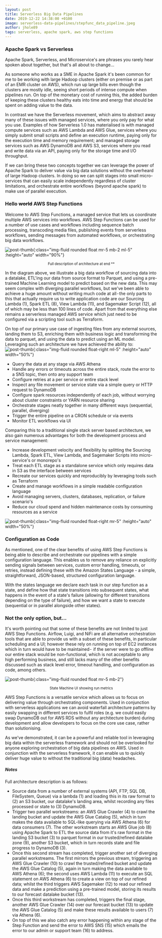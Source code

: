 ```yaml
---
layout: post
title: Serverless Big Data Pipelines
date: 2019-12-22 14:38:00 +0100
image: serverless-data-pipelines/stepfunc_data_pipeline.jpeg
author: jhole89
tags: serverless, apache spark, aws step functions
---
```


### Apache Spark vs Serverless

Apache Spark, Serverless, and Microservice's are phrases you rarely hear spoken about together, but that's all about to
change...

As someone who works as a SME in Apache Spark it's been common for me to be working with large Hadoop clusters
(either on premise or as part of an EMR cluster on AWS), which run up large bills even though the clusters are mostly
idle, seeing short periods of intense compute when pipelines run. On top of the monetary cost of running this, the added
burden of keeping these clusters healthy eats into time and energy that should be spent on adding value to the data.

In contrast we have the Serverless movement, which aims to abstract away many of these issues with managed services,
where you only pay for what you use. Examples of how Serverless 1.0 has materialised is with managed compute services
such as AWS Lambda and AWS Glue, services where you simply submit small scripts and define an execution runtime, paying
only for the execution time and memory requirement; and managed storage services such as AWS DynamoDB and AWS S3,
services where you read and write data via an API, paying only for the storage time and I/O throughput.

If we can bring these two concepts together we can leverage the power of Apache Spark to deliver value via big data
solutions without the overheard of large Hadoop clusters. In doing so we can split stages into small micro-services
that can easily scale independently regardless of cluster limitations, and orchestrate entire workflows (beyond apache
spark) to make use of parallel execution.

### Hello ~~world~~ AWS Step Functions

Welcome to AWS Step Functions, a managed service that lets us coordinate multiple AWS services into workflows.
AWS Step Functions can be used for a number of use cases and workflows including sequence batch processing, transcoding
media files, publishing events from serverless workflows, sending messages from automated workflows, or orchestrating
big data workflows.

![post-thumb]({{site.baseurl}}/assets/images/blog/serverless-data-pipelines/stepfunc_data_pipeline_numbered.jpeg){:class="img-fluid rounded float mr-5 mb-2 ml-5" :height="auto" width="90%"}

<center><sup>Full description of architecture at end **</sup></center>

In the diagram above, we illustrate a big data workflow of sourcing data into a datalake, ETL'ing our data from source
format to Parquet, and using a pre-trained Machine Learning model to predict based on the new data. This may seem
complex with diverging parallel workflows, but we've been able to achieve a huge amount without writing
much code at all - the only parts to this that actually require us to write application code are our Sourcing Lambda
(1), Spark ETL (8), View Lambda (11), and Sagemaker Script (12), all of which may be less than 100 lines of code. Apart
from that everything else remains a serverless managed AWS service which just need to be configured via a scripting
tool such as Terraform.

On top of our primary use case of ingesting files from any external sources, landing them to S3, enriching them with
business logic and transforming the data to parquet, and using the data to predict using an ML model. Leveraging such an
architecture we have achieved the ability to:
![post-thumb]({{site.baseurl}}/assets/images/blog/serverless-data-pipelines/step_func_ui.png){:class="img-fluid rounded float-right ml-5" :height="auto" width="50%"}

- Query the data at any stage via AWS Athena
- Handle any errors or timeouts across the entire stack, route the error to a SNS topic, then onto any support team
- Configure retries at a per service or entire stack level
- Inspect any file movement or service state via a simple query or HTTP request to DynamoDB
- Configure spark resources independently of each job, without worrying about cluster constraints or YARN resource
  sharing
- Orchestrate stages neatly together in many different ways (sequential, parallel, diverging)
- Trigger the entire pipeline on a CRON schedule or via events
- Monitor ETL workflows via UI

Comparing this to a traditional single stack server based architecture, we also gain numerous advantages for both the
development process and service management:

- Increase development velocity and flexibility by splitting the Sourcing Lambda, Spark ETL, View Lambda, and Sagemaker
  Scripts into micro-service's or monorepo's
- Treat each ETL stage as a standalone service which only requires data in S3 as the interface between services
- Recreate our services quickly and reproducibly by leveraging tools such as Terraform
- Create and manage workflows in a simple readable configuration language
- Avoid managing servers, clusters, databases, replication, or failure scenario's
- Reduce our cloud spend and hidden maintenance costs by consuming resources as a service

![post-thumb]({{site.baseurl}}/assets/images/blog/serverless-data-pipelines/asl_example.png){:class="img-fluid rounded float-right mr-5" :height="auto" width="50%"}

### Configuration as Code

As mentioned, one of the clear benefits of using AWS Step Functions is being able to describe and orchestrate our
pipelines with a simple configuration language. This enables us to remove any reliance on explicitly sending signals
between services, custom error handling, timeouts, or retries, instead defining these with the Amazon States Language -
a simple, straightforward, JSON-based, structured configuration language.

With the states language we declare each task in our step function as a state, and define how that state transitions
into subsequent states, what happens in the event of a state's failure (allowing for different transitions depending
on the type of failure), and how we want a state to execute (sequential or in parallel alongside other states).

### Not the only option, but...

It's worth pointing out that some of these benefits are not limited to just AWS Step Functions. Airflow, Luigi, and
NiFi are all alternative orchestration tools that are able to provide us with a subset of these benefits, in particular
scheduling and a UI; however these rely on running on top of EC2 instances which in turn would have to be maintained - 
if the server were to go offline our entire stack would be non-functional, which is not acceptable to any high
performing business, and still lacks many of the other benefits discussed such as stack level error, timeout
handling, and configuration as code, among others.

![post-thumb]({{site.baseurl}}/assets/images/blog/serverless-data-pipelines/state_machines_private.png){:class="img-fluid rounded float mr-5 mb-2"}

<center><sup>State Machine UI showing run metrics</sup></center>

AWS Step Functions is a versatile service which allows us to focus on delivering value through orchestrating components.
Used in conjunction with serverless applications we can avoid waterfall architecture patterns by easily swapping in
different services to fulfil roles (e.g. we could easily swap DynamoDB out for AWS RDS without any architecture burden)
during development and allow developers to focus on the core use case, rather than solutionising.

As we've demonstrated, it can be a powerful and reliable tool in leveraging big data within the serverless framework
and should not be overlooked for anyone exploring orchestration of big data pipelines on AWS. Used in conjunction with
the serverless framework, it can enable us to quickly deliver huge value to without the traditional big (data) headaches.

##### _Notes_

Full architecture description is as follows:

- Source data from a number of external systems (API, FTP, SQL DB, FileSystem, Queue) via a lambda (1) and loading this
  in its raw format to (2) an S3 bucket, our datalake's landing area, whilst recording any files processed or state to
  (3) DynamoDB.
- Trigger two parallel workstreams: an AWS Glue Crawler (4) to crawl the landing bucket and update the AWS Glue Catalog
  (5), which in turn makes the data available to SQL-like querying via AWS Athena (6) for data consumers (7). The other
  workstream starts an AWS Glue job (8) using Apache Spark to ETL the source data from it's raw format in the landing S3
  bucket (3) to parquet format in our trusted/refined datalake zone (9), another S3 bucket, which in turn records state
  and file progress to DynamoDB (3).
- Once this second stream has completed, trigger another set of diverging parallel workstreams. The first mirrors the
  previous stream, triggering an AWS Glue Crawler (10) to crawl the trusted/refined bucket and update the AWS Glue
  Catalog (5), again in turn making the data available to AWS Athena (6); the second uses AWS Lambda (11) to execute an
  SQL statement on AWS Athena (6) to create a view on top of our refined data; whilst the third triggers AWS Sagemaker
  (12) to read our refined data and make a prediction using a pre-trained model, storing its results to our forecast
  datalake bucket (13).
- Once this third workstream has completed, triggers the final stage, another AWS Glue Crawler (14) over our forecast
  bucket (13) to update the AWS Glue Catalog (5) and make these results available to users (7) via Athena (6).
- On top of this we also catch any error happening within any stage of the Step Function and send the error to AWS SNS
  (15) which emails the error to our admin or support team (16) to address.
